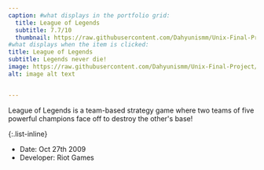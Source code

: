 ```yaml
---
caption: #what displays in the portfolio grid:
  title: League of Legends
  subtitle: 7.7/10
  thumbnail: https://raw.githubusercontent.com/Dahyunismm/Unix-Final-Project/main/agencyWebsite/assets/img/portfolio/lol1.jpg 
#what displays when the item is clicked:
title: League of Legends
subtitle: Legends never die!
image: https://raw.githubusercontent.com/Dahyunismm/Unix-Final-Project/main/agencyWebsite/assets/img/portfolio/lol1.jpg
alt: image alt text


---
```

League of Legends is a team-based strategy game where two teams of five powerful champions face off to destroy the other's base!

{:.list-inline} 
- Date: Oct 27th 2009
- Developer: Riot Games	 

